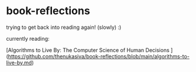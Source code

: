 # book-reflections
trying to get back into reading again! (slowly) :)

currently reading: 

[Algorithms to Live By: The Computer Science of Human Decisions ] (https://github.com/thenukasiva/book-reflections/blob/main/algorithms-to-live-by.md)

